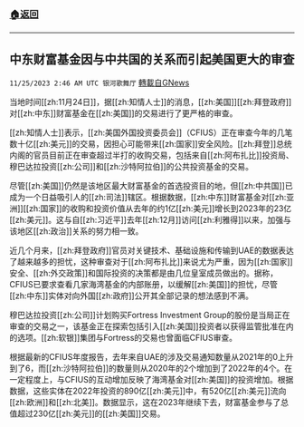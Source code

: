 ###  [:house:返回](README.md)
---


## 中东财富基金因与中共国的关系而引起美国更大的审查
`11/25/2023 2:46 AM UTC 银河歌舞厅` [轉載自GNews](https://gnews.org/articles/2035019)

当地时间[[zh:11月24日]]，据[[zh:知情人士]]的消息，[[zh:美国]][[zh:拜登政府]]对[[zh:中东]]财富基金在[[zh:美国]]的交易进行了更严格的审查。

[[zh:知情人士]]表示，[[zh:美国外国投资委员会]]（CFIUS）正在审查今年的几笔数十亿[[zh:美元]]的交易，因担心可能带来[[zh:国家]]安全风险。[[zh:拜登]]总统内阁的官员目前正在审查超过半打的收购交易，包括来自[[zh:阿布扎比]]投资局、穆巴达拉投资[[zh:公司]]和[[zh:沙特阿拉伯]]的公共投资基金的交易。

尽管[[zh:美国]]仍然是该地区最大财富基金的首选投资目的地，但[[zh:中共国]]已成为一个日益吸引人的[[zh:司法]]辖区。根据数据，[[zh:中东]]财富基金对[[zh:亚洲]][[zh:国家]]的收购和投资价值从去年的约1亿[[zh:美元]]增长到2023年的23亿[[zh:美元]]。这与自[[zh:习近平]]去年[[zh:12月]]访问[[zh:利雅得]]以来，加强与该地区[[zh:政治]]关系的努力相一致。

近几个月来，[[zh:拜登政府]]官员对关键技术、基础设施和传输到UAE的数据表达了越来越多的担忧，这种审查对于[[zh:阿布扎比]]来说尤为严重，因为[[zh:国家]]安全、[[zh:外交政策]]和国际投资的决策都是由几位皇室成员做出的。据称，CFIUS已要求查看几家海湾基金的内部账册，以缓解[[zh:美国]]的担忧，尽管[[zh:中东]]实体对向外国[[zh:政府]]公开其全部记录的想法感到不满。

穆巴达拉投资[[zh:公司]]计划购买Fortress Investment Group的股份是当局正在审查的交易之一，该基金正在探索包括引入[[zh:美国]]投资者以获得监管批准在内的选项。[[zh:软银]]集团与Fortress的交易也曾面临CFIUS审查。

根据最新的CFIUS年度报告，去年来自UAE的涉及交易通知数量从2021年的0上升到了6，而[[zh:沙特阿拉伯]]的数量则从2020年的2个增加到了2022年的4个。在一定程度上，与CFIUS的互动增加反映了海湾基金对[[zh:美国]]的投资增加。根据数据，这些实体在2022年投资的890亿[[zh:美元]]中，有520亿[[zh:美元]]流向[[zh:欧洲]]和[[zh:北美]]。数据显示，这在2023年继续下去，财富基金参与了总值超过230亿[[zh:美元]]的[[zh:美国]]交易。
